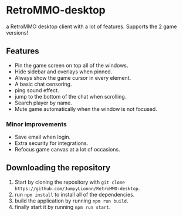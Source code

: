 # RetroMMO-desktop
a RetroMMO desktop client with a lot of features.
Supports the 2 game versions!

## Features
* Pin the game screen on top all of the windows.
* Hide sidebar and overlays when pinned.
* Always show the game cursor in every element.
* A basic chat censoring.
* ping sound effect.
* jump to the bottom of the chat when scrolling.
* Search player by name.
* Mute game automatically when the window is not focused.

### Minor improvements
* Save email when login.
* Extra security for integrations.
* Refocus game canvas at a lot of occasions.


## Downloading the repository
1. Start by cloning the repository with `git clone https://github.com/JumpyLionnn/RetroMMO-desktop`.
2. run `npm install` to install all of the dependencies.
3. build the application by running `npm run build`.
3. finally start it by running `npm run start`.